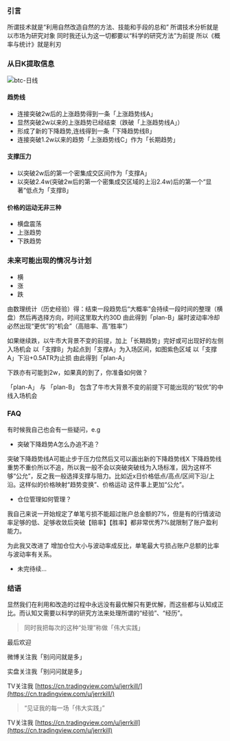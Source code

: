 ### 引言

所谓技术就是“利用自然改造自然的方法、技能和手段的总和”
所谓技术分析就是以市场为研究对象
同时我还认为这一切都要以“科学的研究方法”为前提
所以《概率与统计》就是利刃

### 从日K提取信息

![btc-日线](https://www.tradingview.com/x/GDIiCOwz/)

#### 趋势线

* 连接突破2w后的上涨趋势得到一条「上涨趋势线A」
* 显然突破2w以来的上涨趋势已经结束（跌破「上涨趋势线A」）
* 形成了新的下降趋势,连线得到一条「下降趋势线B」
* 连接突破1.2w以来的趋势「上涨趋势线C」作为「长期趋势」

#### 支撑压力

* 以突破2w后的第一个密集成交区间作为「支撑A」
* 以突破2.4w(突破2w后的第一个密集成交区域的上沿2.4w)后的第一个“显著”低点为「支撑B」

#### 价格的运动无非三种
* 横盘震荡
* 上涨趋势
* 下跌趋势


### 未来可能出现的情况与计划

* 横
* 涨
* 跌

由数理统计（历史经验）得：结束一段趋势后“大概率”会持续一段时间的整理（横盘）然后再选择方向，时间这里取大约30D 由此得到「plan-B」届时波动率冷却必然出现“更优”的“机会”（高赔率、高“胜率”）

如果继续跌，以牛市大背景不变的前提，加上「长期趋势」完好或可出现好的左侧入场机会
以「支撑B」为起点到「支撑A」为入场区间，如图紫色区域
以「支撑A」下沿+0.5ATR为止损
由此得到「plan-A」

下跌亦有可能到2w，如果真的到了，你准备如何做？

「plan-A」 与 「plan-B」 包含了牛市大背景不变的前提下可能出现的“较优”的中线入场机会

### FAQ

有时候我自己也会有一些疑问，e.g

* 突破下降趋势A怎么办追不追？

突破下降趋势线A可能止步于压力位然后又可以画出新的下降趋势线X
下降趋势线重势不重价所以不追，所以我一般不会以突破突破线为入场标准，因为这样不够“公允”，反之我一般选择支撑与阻力。比如近x日价格低点/高点/区间下沿/上沿。这样似的价格映射“趋势变换”、价格运动 这件事上更加“公允”。

* 仓位管理如何管理？

我自己来说一开始规定了单笔亏损不能超过账户总金额的7%，但是有的行情波动率足够的低、足够收敛后突破【赔率】【胜率】都非常优秀7%就限制了账户盈利能力。

为此我又改进了 增加仓位大小与波动率成反比，单笔最大亏损占账户总额的比率与波动率有关系。


* 未完待续...

### 结语

显然我们在利用和改造的过程中永远没有最优解只有更优解，而这些都与认知成正比。而认知又需要以科学的研究方法来处理所谓的“经验”、“经历”。

> 同时我把每次的这种“处理”称做「伟大实践」

最后欢迎

微博关注我「别问问就是多」

实盘关注我「别问问就是多」

TV关注我    [https://cn.tradingview.com/u/jerrkill/](https://cn.tradingview.com/u/jerrkill/)

> “见证我的每一场「伟大实践」”

TV关注我   [https://cn.tradingview.com/u/jerrkill](https://cn.tradingview.com/u/jerrkill)
